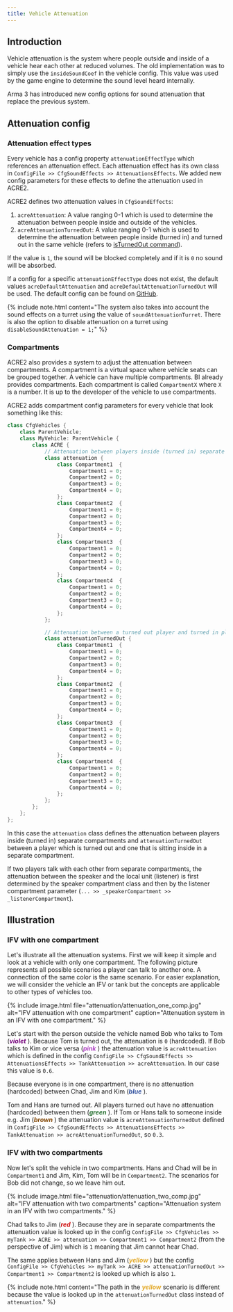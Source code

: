 ```yaml
---
title: Vehicle Attenuation
---
```


## Introduction

Vehicle attenuation is the system where people outside and inside of a vehicle hear each other at reduced volumes. The old implementation was to simply use the `insideSoundCoef` in the vehicle config. This value was used by the game engine to determine the sound level heard internally.

Arma 3 has introduced new config options for sound attenuation that replace the previous system.


## Attenuation config

### Attenuation effect types

Every vehicle has a config property `attenuationEffectType` which references an attenuation effect. Each attenuation effect has its own class in `ConfigFile >> CfgSoundEffects >> AttenuationsEffects`. We added new config parameters for these effects to define the attenuation used in ACRE2.

ACRE2 defines two attenuation values in `CfgSoundEffects`:

1. `acreAttenuation`: A value ranging 0-1 which is used to determine the attenuation between people inside and outside of the vehicles.
2. `acreAttenuationTurnedOut`: A value ranging 0-1 which is used to determine the attenuation between people inside (turned in) and turned out in the same vehicle (refers to [isTurnedOut command](https://community.bistudio.com/wiki/isTurnedOut)).

If the value is `1`, the sound will be blocked completely and if it is `0` no sound will be absorbed.

If a config for a specific `attenuationEffectType` does not exist, the default values `acreDefaultAttenuation` and `acreDefaultAttenuationTurnedOut` will be used. The default config can be found on [GitHub](https://github.com/IDI-Systems/acre2/blob/master/addons/sys_attenuate/CfgSoundEffects.hpp).

{% include note.html content="The system also takes into account the sound effects on a turret using the value of `soundAttenuationTurret`. There is also the option to disable attenuation on a turret using `disableSoundAttenuation = 1;`" %}

### Compartments

ACRE2 also provides a system to adjust the attenuation between compartments. A compartment is a virtual space where vehicle seats can be grouped together. A vehicle can have multiple compartments. BI already provides compartments. Each compartment is called `CompartmentX` where `X` is a number. It is up to the developer of the vehicle to use compartments.

ACRE2 adds compartment config parameters for every vehicle that look something like this:

```cpp
class CfgVehicles {
    class ParentVehicle;
    class MyVehicle: ParentVehicle {
        class ACRE {
            // Attenuation between players inside (turned in) separate in compartments
            class attenuation {
                class Compartment1  {
                    Compartment1 = 0;
                    Compartment2 = 0;
                    Compartment3 = 0;
                    Compartment4 = 0;
                };
                class Compartment2  {
                    Compartment1 = 0;
                    Compartment2 = 0;
                    Compartment3 = 0;
                    Compartment4 = 0;
                };
                class Compartment3  {
                    Compartment1 = 0;
                    Compartment2 = 0;
                    Compartment3 = 0;
                    Compartment4 = 0;
                };
                class Compartment4  {
                    Compartment1 = 0;
                    Compartment2 = 0;
                    Compartment3 = 0;
                    Compartment4 = 0;
                };
            };

            // Attenuation between a turned out player and turned in player sitting in separate compartments
            class attenuationTurnedOut {
                class Compartment1  {
                    Compartment1 = 0;
                    Compartment2 = 0;
                    Compartment3 = 0;
                    Compartment4 = 0;
                };
                class Compartment2  {
                    Compartment1 = 0;
                    Compartment2 = 0;
                    Compartment3 = 0;
                    Compartment4 = 0;
                };
                class Compartment3  {
                    Compartment1 = 0;
                    Compartment2 = 0;
                    Compartment3 = 0;
                    Compartment4 = 0;
                };
                class Compartment4  {
                    Compartment1 = 0;
                    Compartment2 = 0;
                    Compartment3 = 0;
                    Compartment4 = 0;
                };
            };
        };
    };
};
```

In this case the `attenuation` class defines the attenuation between players inside (turned in) separate compartments and `attenuationTurnedOut` between a player which is turned out and one that is sitting inside in a separate compartment.

If two players talk with each other from separate compartments, the attenuation between the speaker and the local unit (listener) 
is first determined by the speaker compartment class and then by the listener compartment parameter (`... >> _speakerCompartment >> _listenerCompartment`).


## Illustration

### IFV with one compartment

Let's illustrate all the attenuation systems. First we will keep it simple and look at a vehicle with only one compartment. The following picture represents all possible scenarios a player can talk to another one. A connection <i class="fa fa-arrows-h fa-lg"></i> of the same color is the same scenario. For easier explanation, we will consider the vehicle an IFV or tank but the concepts are applicable to other types of vehicles too.

{% include image.html file="attenuation/attenuation_one_comp.jpg" alt="IFV attenuation with one compartment" caption="Attenuation system in an IFV with one compartment." %}

Let's start with the person outside the vehicle named Bob who talks to Tom (<span style="color:#74007b">_**violet**_ <i class="fa fa-arrows-h fa-lg"></i></span>). Because Tom is turned out, the attenuation is `0` (hardcoded). If Bob talks to Kim or vice versa (<span style="color:#b147c4">_**pink**_ <i class="fa fa-arrows-h fa-lg"></i></span>) the attenuation value is `acreAttenuation` which is defined in the config `ConfigFile >> CfgSoundEffects >> AttenuationsEffects >> TankAttenuation >> acreAttenuation`. In our case this value is `0.6`.

Because everyone is in one compartment, there is no attenuation (hardcoded) between Chad, Jim and Kim (<span style="color:#30509e">_**blue**_ <i class="fa fa-arrows-h fa-lg"></i></span>).

Tom and Hans are turned out. All players turned out have no attenuation (hardcoded) between them (<span style="color:#277131">_**green**_ <i class="fa fa-arrows-h fa-lg"></i></span>). If Tom or Hans talk to someone inside e.g. Jim (<span style="color:#804400">_**brown**_ <i class="fa fa-arrows-h fa-lg"></i></span>) the attenuation value is `acreAttenuationTurnedOut` defined in `ConfigFile >> CfgSoundEffects >> AttenuationsEffects >> TankAttenuation >> acreAttenuationTurnedOut`, so `0.3`.

### IFV with two compartments

Now let's split the vehicle in two compartments. Hans and Chad will be in `Compartment1` and Jim, Kim, Tom will be in `Compartment2`. The scenarios for Bob did not change, so we leave him out.

{% include image.html file="attenuation/attenuation_two_comp.jpg" alt="IFV attenuation with two compartments" caption="Attenuation system in an IFV with two compartments." %}

Chad talks to Jim (<span style="color:#cf0808">_**red**_ <i class="fa fa-arrows-h fa-lg"></i></span>). Because they are in separate compartments the attenuation value is looked up in the config `ConfigFile >> CfgVehicles >> myTank >> ACRE >> attenuation >> Compartment1 >> Compartment2` (from the perspective of Jim) which is `1` meaning that Jim cannot hear Chad. 

The same applies between Hans and Jim (<span style="color:#e3aa2b">_**yellow**_ <i class="fa fa-arrows-h fa-lg"></i></span>) 
but the config `ConfigFile >> CfgVehicles >> myTank >> ACRE >> attenuationTurnedOut >> Compartment1 >> Compartment2` is looked up which is also `1`.

{% include note.html content="The path in the <span style='color:#e3aa2b'>_**yellow**_</span> scenario is different because the value is looked up in the `attenuationTurnedOut` class instead of `attenuation`." %}
